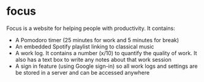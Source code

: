 # focus

Focus is a website for helping people with productivity. It contains:

- A Pomodoro timer (25 minutes for work and 5 minutes for break)
- An embedded Spotify playlist linking to classical music
- A work log. It contains a number (x/10) to quantify the quality of work. It also has a text box to write any notes about that work session
- A sign in feature (using Google sign-in) so all work logs and settings are be stored in a server and can be accessed anywhere
